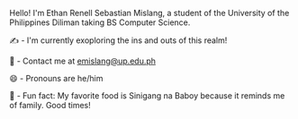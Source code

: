 Hello! I'm Ethan Renell Sebastian Mislang, a student of the University of the Philippines Diliman taking BS Computer Science.

✍️ - I'm currently exoploring the ins and outs of this realm!

📨 - Contact me at emislang@up.edu.ph

😄 - Pronouns are he/him

🐖 - Fun fact: My favorite food is Sinigang na Baboy because it reminds me of family. Good times!

